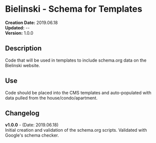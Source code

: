 # Bielinski - Schema for Templates

**Creation Date:** 2019.06.18  
**Updated:** --  
**Version:** 1.0.0  
  
	
## Description
Code that will be used in templates to include schema.org data on
the Bielinski website.


## Use
Code should be placed into the CMS templates and auto-populated with
data pulled from the house/condo/apartment.


## Changelog
**v1.0.0** - (Date: 2019.06.18)  
Initial creation and validation of the schema.org scripts.
Validated with Google's schema checker.